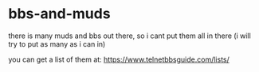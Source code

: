 # bbs-and-muds
there is many muds and bbs out there, so i cant put them all in there (i will try to put as many as i can in)

you can get a list of them at: https://www.telnetbbsguide.com/lists/
